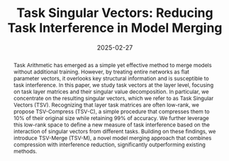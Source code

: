 ---
# Documentation: https://wowchemy.com/docs/managing-content/

title: 'Task Singular Vectors: Reducing Task Interference in Model Merging'
subtitle: ''
summary: ''
authors:
- Antonio Andrea Gargiulo
- crisostomi
- Maria Sofia Bucarelli
- Simone Scardapane
- Fabrizio Silvestri
- rodola

# Author notes (optional)
author_notes:
  - 'Equal contribution'
  - 'Equal contribution'

tags: []
categories: []
date: '2025-02-27'
lastmod: 2025-02-27T:26:44
featured: false
draft: false
publication_short: "CVPR 2025"

image:
  caption: ''
  focal_point: 'Center'
  preview_only: false

projects: []
publishDate: '2025-27-02T:26:44'
publication_types:
- '1'
abstract: "Task Arithmetic has emerged as a simple yet effective method to merge models without additional training. However, by treating entire networks as flat parameter vectors, it overlooks key structural information and is susceptible to task interference. In this paper, we study task vectors at the layer level, focusing on task layer matrices and their singular value decomposition. In particular, we concentrate on the resulting singular vectors, which we refer to as Task Singular Vectors (TSV). Recognizing that layer task matrices are often low-rank, we propose TSV-Compress (TSV-C), a simple procedure that compresses them to 10% of their original size while retaining 99% of accuracy. We further leverage this low-rank space to define a new measure of task interference based on the interaction of singular vectors from different tasks. Building on these findings, we introduce TSV-Merge (TSV-M), a novel model merging approach that combines compression with interference reduction, significantly outperforming existing methods."

links:
- name: arXiv
  url : https://arxiv.org/abs/2412.00081
- icon: github
  icon_pack: fab
  name: 'GitHub'
  url: https://github.com/AntoAndGar/task_singular_vectors

publication: '*The IEEE/CVF Conference on Computer Vision and Pattern Recognition 2025 (CVPR)*'
---